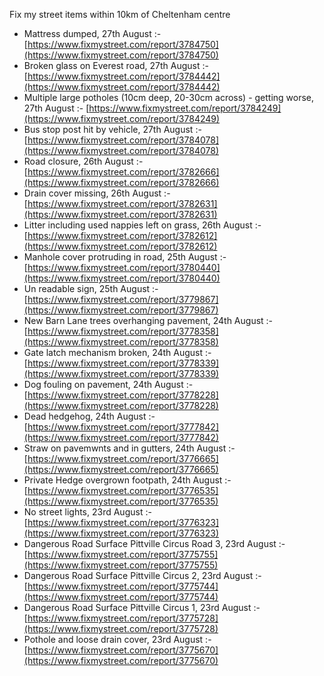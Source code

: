 Fix my street items within 10km of Cheltenham centre

<!-- fix_marker starts -->

- Mattress dumped, 27th August :- [https://www.fixmystreet.com/report/3784750](https://www.fixmystreet.com/report/3784750)
- Broken glass on Everest road, 27th August :- [https://www.fixmystreet.com/report/3784442](https://www.fixmystreet.com/report/3784442)
- Multiple large potholes (10cm deep, 20-30cm across) - getting worse, 27th August :- [https://www.fixmystreet.com/report/3784249](https://www.fixmystreet.com/report/3784249)
- Bus stop post hit by vehicle, 27th August :- [https://www.fixmystreet.com/report/3784078](https://www.fixmystreet.com/report/3784078)
- Road closure, 26th August :- [https://www.fixmystreet.com/report/3782666](https://www.fixmystreet.com/report/3782666)
- Drain cover missing, 26th August :- [https://www.fixmystreet.com/report/3782631](https://www.fixmystreet.com/report/3782631)
- Litter including used nappies left on grass, 26th August :- [https://www.fixmystreet.com/report/3782612](https://www.fixmystreet.com/report/3782612)
- Manhole cover protruding in road, 25th August :- [https://www.fixmystreet.com/report/3780440](https://www.fixmystreet.com/report/3780440)
- Un readable sign, 25th August :- [https://www.fixmystreet.com/report/3779867](https://www.fixmystreet.com/report/3779867)
- New Barn Lane trees overhanging pavement, 24th August :- [https://www.fixmystreet.com/report/3778358](https://www.fixmystreet.com/report/3778358)
- Gate latch mechanism broken, 24th August :- [https://www.fixmystreet.com/report/3778339](https://www.fixmystreet.com/report/3778339)
- Dog fouling on pavement, 24th August :- [https://www.fixmystreet.com/report/3778228](https://www.fixmystreet.com/report/3778228)
- Dead hedgehog, 24th August :- [https://www.fixmystreet.com/report/3777842](https://www.fixmystreet.com/report/3777842)
- Straw on pavemwnts and in gutters, 24th August :- [https://www.fixmystreet.com/report/3776665](https://www.fixmystreet.com/report/3776665)
- Private Hedge overgrown footpath, 24th August :- [https://www.fixmystreet.com/report/3776535](https://www.fixmystreet.com/report/3776535)
- No street lights, 23rd August :- [https://www.fixmystreet.com/report/3776323](https://www.fixmystreet.com/report/3776323)
- Dangerous Road Surface Pittville Circus Road 3, 23rd August :- [https://www.fixmystreet.com/report/3775755](https://www.fixmystreet.com/report/3775755)
- Dangerous Road Surface Pittville Circus 2, 23rd August :- [https://www.fixmystreet.com/report/3775744](https://www.fixmystreet.com/report/3775744)
- Dangerous Road Surface Pittville Circus 1, 23rd August :- [https://www.fixmystreet.com/report/3775728](https://www.fixmystreet.com/report/3775728)
- Pothole and loose drain cover, 23rd August :- [https://www.fixmystreet.com/report/3775670](https://www.fixmystreet.com/report/3775670)

<!-- fix_marker ends -->